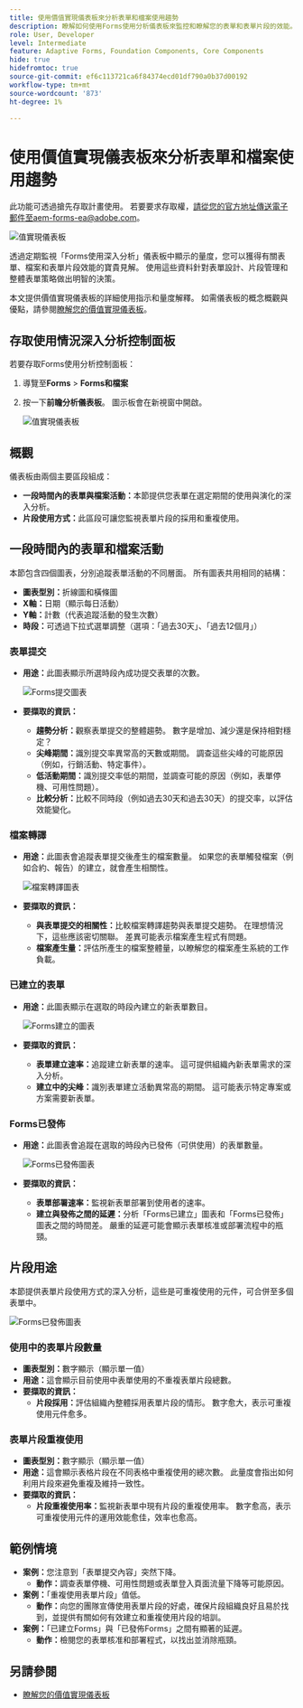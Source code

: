 ```yaml
---
title: 使用價值實現儀表板來分析表單和檔案使用趨勢
description: 瞭解如何使用Forms使用分析儀表板來監控和瞭解您的表單和表單片段的效能。
role: User, Developer
level: Intermediate
feature: Adaptive Forms, Foundation Components, Core Components
hide: true
hidefromtoc: true
source-git-commit: ef6c113721ca6f84374ecd01df790a0b37d00192
workflow-type: tm+mt
source-wordcount: '873'
ht-degree: 1%

---
```



# 使用價值實現儀表板來分析表單和檔案使用趨勢

<span class="preview">此功能可透過搶先存取計畫使用。 若要要求存取權，請從您的官方地址傳送電子郵件至aem-forms-ea@adobe.com。<span>

![值實現儀表板](/help/edge/docs/forms/universal-editor/assets/forms-insights-banner.svg)


透過定期監視「Forms使用深入分析」儀表板中顯示的量度，您可以獲得有關表單、檔案和表單片段效能的寶貴見解。 使用這些資料針對表單設計、片段管理和整體表單策略做出明智的決策。

本文提供價值實現儀表板的詳細使用指示和量度解釋。 如需儀表板的概念概觀與優點，請參閱[瞭解您的價值實現儀表板](/help/forms/aem-forms-value-realization-dashboard.md)。


## 存取使用情況深入分析控制面板

若要存取Forms使用分析控制面板：

1. 導覽至&#x200B;**Forms** > **Forms和檔案**
1. 按一下&#x200B;**前瞻分析儀表板**。 圖示板會在新視窗中開啟。

   ![值實現儀表板](/help/forms/assets/forms-usage-insights.png)

## 概觀

儀表板由兩個主要區段組成：

- **一段時間內的表單與檔案活動：**&#x200B;本節提供您表單在選定期間的使用與演化的深入分析。
- **片段使用方式：**&#x200B;此區段可讓您監視表單片段的採用和重複使用。

## 一段時間內的表單和檔案活動

本節包含四個圖表，分別追蹤表單活動的不同層面。 所有圖表共用相同的結構：

- **圖表型別：**&#x200B;折線圖和橫條圖
- **X軸：**&#x200B;日期（顯示每日活動）
- **Y軸：**&#x200B;計數（代表追蹤活動的發生次數）
- **時段：**&#x200B;可透過下拉式選單調整（選項：「過去30天」、「過去12個月」）




### 表單提交

- **用途：**&#x200B;此圖表顯示所選時段內成功提交表單的次數。

  ![Forms提交圖表](/help/forms/assets/forms-submissions-vr-dashboard-form-insights.png)
- **要擷取的資訊：**
   - **趨勢分析：**&#x200B;觀察表單提交的整體趨勢。 數字是增加、減少還是保持相對穩定？
   - **尖峰期間：**&#x200B;識別提交率異常高的天數或期間。 調查這些尖峰的可能原因（例如，行銷活動、特定事件）。
   - **低活動期間：**&#x200B;識別提交率低的期間，並調查可能的原因（例如，表單停機、可用性問題）。
   - **比較分析：**&#x200B;比較不同時段（例如過去30天和過去30天）的提交率，以評估效能變化。

### 檔案轉譯

- **用途：**&#x200B;此圖表會追蹤表單提交後產生的檔案數量。 如果您的表單觸發檔案（例如合約、報告）的建立，就會產生相關性。

  ![檔案轉譯圖表](/help/forms/assets/document-rendetions-vr-dashboard-form-insights.png)


- **要擷取的資訊：**
   - **與表單提交的相關性：**&#x200B;比較檔案轉譯趨勢與表單提交趨勢。 在理想情況下，這些應該密切關聯。 差異可能表示檔案產生程式有問題。
   - **檔案產生量：**&#x200B;評估所產生的檔案整體量，以瞭解您的檔案產生系統的工作負載。

### 已建立的表單


- **用途：**&#x200B;此圖表顯示在選取的時段內建立的新表單數目。

  ![Forms建立的圖表](/help/forms/assets/forms-created-vr-dashboard-form-insights.png)

- **要擷取的資訊：**
   - **表單建立速率：**&#x200B;追蹤建立新表單的速率。 這可提供組織內新表單需求的深入分析。
   - **建立中的尖峰：**&#x200B;識別表單建立活動異常高的期間。 這可能表示特定專案或方案需要新表單。

### Forms已發佈

- **用途：**&#x200B;此圖表會追蹤在選取的時段內已發佈（可供使用）的表單數量。

  ![Forms已發佈圖表](/help/forms/assets/forms-publish-vr-dashboard-form-insights.png)


- **要擷取的資訊：**
   - **表單部署速率：**&#x200B;監視新表單部署到使用者的速率。
   - **建立與發佈之間的延遲：**&#x200B;分析「Forms已建立」圖表和「Forms已發佈」圖表之間的時間差。 嚴重的延遲可能會顯示表單核准或部署流程中的瓶頸。

## 片段用途

本節提供表單片段使用方式的深入分析，這些是可重複使用的元件，可合併至多個表單中。

![Forms已發佈圖表](/help/forms/assets/fragment-usage-vr-dashboard-form-insights.png)

### 使用中的表單片段數量

- **圖表型別：**&#x200B;數字顯示（顯示單一值）
- **用途：**&#x200B;這會顯示目前使用中表單使用的不重複表單片段總數。
- **要擷取的資訊：**
   - **片段採用：**&#x200B;評估組織內整體採用表單片段的情形。 數字愈大，表示可重複使用元件愈多。

### 表單片段重複使用

- **圖表型別：**&#x200B;數字顯示（顯示單一值）
- **用途：**&#x200B;這會顯示表格片段在不同表格中重複使用的總次數。 此量度會指出如何利用片段來避免重複及維持一致性。
- **要擷取的資訊：**
   - **片段重複使用率：**&#x200B;監視新表單中現有片段的重複使用率。 數字愈高，表示可重複使用元件的運用效能愈佳，效率也愈高。

## 範例情境

- **案例：**&#x200B;您注意到「表單提交內容」突然下降。
   - **動作：**&#x200B;調查表單停機、可用性問題或表單登入頁面流量下降等可能原因。
- **案例：**「重複使用表單片段」值低。
   - **動作：**&#x200B;向您的團隊宣傳使用表單片段的好處，確保片段組織良好且易於找到，並提供有關如何有效建立和重複使用片段的培訓。
- **案例：**「已建立Forms」與「已發佈Forms」之間有顯著的延遲。
   - **動作：**&#x200B;檢閱您的表單核准和部署程式，以找出並消除瓶頸。



## 另請參閱

- [瞭解您的價值實現儀表板](/help/forms/aem-forms-value-realization-dashboard.md)